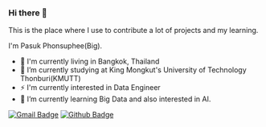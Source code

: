### Hi there 👋
This is the place where I use to contribute a lot of projects and my learning.

I'm Pasuk Phonsuphee(Big).
- 🚀 I'm currently living in Bangkok, Thailand
- 🔭 I’m currently studying at King Mongkut's University of Technology Thonburi(KMUTT)
- ⚡ I'm currently interested in Data Engineer
- 🌱 I’m currently learning Big Data and also interested in AI.

[![Gmail Badge](https://img.shields.io/badge/-pasuk.phonsuphee@gmail.com-c14438?style=flat&logo=Gmail&logoColor=white&link=mailto:pasuk.phonsuphee@gmail.com)](mailto:pasuk.phonsuphee@gmail.com)
[![Github Badge](https://img.shields.io/badge/-@zbigz-24292e?style=flat&logo=Github&logoColor=white&link=https://github.com/pp-zbigz)](https://github.com/pp-zbigz)
